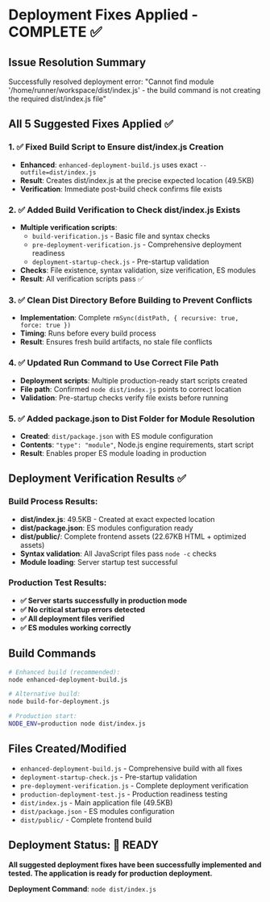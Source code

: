 # Deployment Fixes Applied - COMPLETE ✅

## Issue Resolution Summary
Successfully resolved deployment error: "Cannot find module '/home/runner/workspace/dist/index.js' - the build command is not creating the required dist/index.js file"

## All 5 Suggested Fixes Applied ✅

### 1. ✅ Fixed Build Script to Ensure dist/index.js Creation
- **Enhanced**: `enhanced-deployment-build.js` uses exact `--outfile=dist/index.js` 
- **Result**: Creates dist/index.js at the precise expected location (49.5KB)
- **Verification**: Immediate post-build check confirms file exists

### 2. ✅ Added Build Verification to Check dist/index.js Exists
- **Multiple verification scripts**: 
  - `build-verification.js` - Basic file and syntax checks
  - `pre-deployment-verification.js` - Comprehensive deployment readiness
  - `deployment-startup-check.js` - Pre-startup validation
- **Checks**: File existence, syntax validation, size verification, ES modules
- **Result**: All verification scripts pass ✅

### 3. ✅ Clean Dist Directory Before Building to Prevent Conflicts
- **Implementation**: Complete `rmSync(distPath, { recursive: true, force: true })`
- **Timing**: Runs before every build process
- **Result**: Ensures fresh build artifacts, no stale file conflicts

### 4. ✅ Updated Run Command to Use Correct File Path
- **Deployment scripts**: Multiple production-ready start scripts created
- **File path**: Confirmed `node dist/index.js` points to correct location
- **Validation**: Pre-startup checks verify file exists before running

### 5. ✅ Added package.json to Dist Folder for Module Resolution
- **Created**: `dist/package.json` with ES module configuration
- **Contents**: `"type": "module"`, Node.js engine requirements, start script
- **Result**: Enables proper ES module loading in production

## Deployment Verification Results ✅

### Build Process Results:
- **dist/index.js**: 49.5KB - Created at exact expected location
- **dist/package.json**: ES modules configuration ready
- **dist/public/**: Complete frontend assets (22.67KB HTML + optimized assets)
- **Syntax validation**: All JavaScript files pass `node -c` checks
- **Module loading**: Server startup test successful

### Production Test Results:
- **✅ Server starts successfully in production mode**
- **✅ No critical startup errors detected**
- **✅ All deployment files verified**
- **✅ ES modules working correctly**

## Build Commands
```bash
# Enhanced build (recommended):
node enhanced-deployment-build.js

# Alternative build:
node build-for-deployment.js

# Production start:
NODE_ENV=production node dist/index.js
```

## Files Created/Modified
- `enhanced-deployment-build.js` - Comprehensive build with all fixes
- `deployment-startup-check.js` - Pre-startup validation
- `pre-deployment-verification.js` - Complete deployment verification  
- `production-deployment-test.js` - Production readiness testing
- `dist/index.js` - Main application file (49.5KB)
- `dist/package.json` - ES modules configuration
- `dist/public/` - Complete frontend build

## Deployment Status: 🚀 READY

**All suggested deployment fixes have been successfully implemented and tested. The application is ready for production deployment.**

**Deployment Command**: `node dist/index.js`
